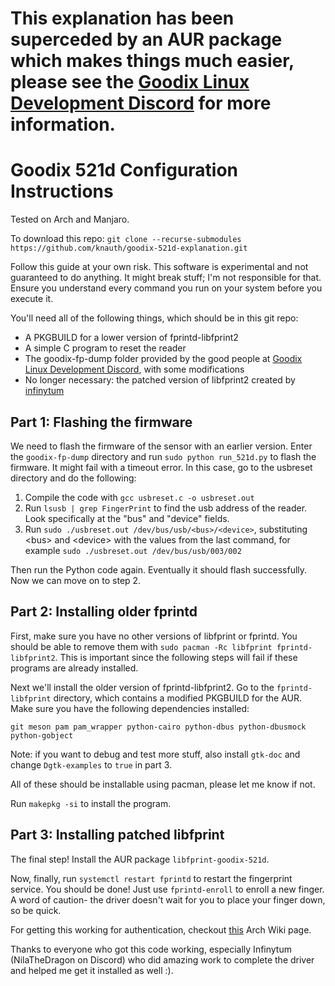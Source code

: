 # This explanation has been superceded by an AUR package which makes things much easier, please see the [Goodix Linux Development Discord](https://discord.gg/tqxCu3986U) for more information.

# Goodix 521d Configuration Instructions
Tested on Arch and Manjaro. 

To download this repo: `git clone --recurse-submodules https://github.com/knauth/goodix-521d-explanation.git`

Follow this guide at your own risk. This software is experimental and not guaranteed to do anything. It might break stuff; I'm not responsible for that. Ensure you understand every command you run on your system before you execute it.

You'll need all of the following things, which should be in this git repo:

- A PKGBUILD for a lower version of fprintd-libfprint2
- A simple C program to reset the reader
- The goodix-fp-dump folder provided by the good people at [Goodix Linux Development Discord](https://discord.gg/tqxCu3986U), with some modifications
- No longer necessary: the patched version of libfprint2 created by [infinytum](https://github.com/infinytum)

## Part 1: Flashing the firmware
We need to flash the firmware of the sensor with an earlier version. Enter the `goodix-fp-dump` directory and run `sudo python run_521d.py` to flash the firmware. It might fail with a timeout error. In this case, go to the usbreset directory and do the following:

1. Compile the code with `gcc usbreset.c -o usbreset.out`
2. Run `lsusb | grep FingerPrint` to find the usb address of the reader. Look specifically at the "bus" and "device" fields.
3. Run `sudo ./usbreset.out /dev/bus/usb/<bus>/<device>`, substituting <bus\> and <device\> with the values from the last command, for example `sudo ./usbreset.out /dev/bus/usb/003/002`

Then run the Python code again. Eventually it should flash successfully. Now we can move on to step 2.

## Part 2: Installing older fprintd
First, make sure you have no other versions of libfprint or fprintd. You should be able to remove them with `sudo pacman -Rc libfprint fprintd-libfprint2`. This is important since the following steps will fail if these programs are already installed.

Next we'll install the older version of fprintd-libfprint2. Go to the `fprintd-libfprint` directory, which contains a modified PKGBUILD for the AUR. Make sure you have the following dependencies installed:

`git meson pam pam_wrapper python-cairo python-dbus python-dbusmock python-gobject`

Note: if you want to debug and test more stuff, also install `gtk-doc` and change `Dgtk-examples` to `true` in part 3.

All of these should be installable using pacman, please let me know if not.

Run `makepkg -si` to install the program.

## Part 3: Installing patched libfprint
The final step! Install the AUR package `libfprint-goodix-521d`.

Now, finally, run `systemctl restart fprintd` to restart the fingerprint service. You should be done! Just use `fprintd-enroll` to enroll a new finger. A word of caution- the driver doesn't wait for you to place your finger down, so be quick.

For getting this working for authentication, checkout [this](https://wiki.archlinux.org/title/Fprint) Arch Wiki page.

Thanks to everyone who got this code working, especially Infinytum (NilaTheDragon on Discord) who did amazing work to complete the driver and helped me get it installed as well :).
